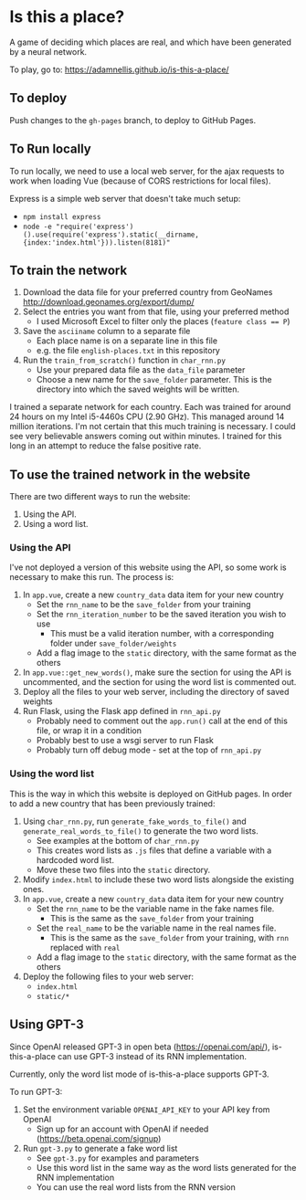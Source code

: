 
# Is this a place?

A game of deciding which places are real, and which have been generated by a neural network.

To play, go to: https://adamnellis.github.io/is-this-a-place/


## To deploy

Push changes to the `gh-pages` branch, to deploy to GitHub Pages.


## To Run locally

To run locally, we need to use a local web server, for the ajax requests to work when loading Vue
(because of CORS restrictions for local files).

Express is a simple web server that doesn't take much setup:

* `npm install express`
* `node -e "require('express')().use(require('express').static(__dirname, {index:'index.html'})).listen(8181)"`


## To train the network

1. Download the data file for your preferred country from GeoNames http://download.geonames.org/export/dump/
2. Select the entries you want from that file, using your preferred method
    * I used Microsoft Excel to filter only the places (`feature class == P`)
3. Save the `asciiname` column to a separate file
    * Each place name is on a separate line in this file
    * e.g. the file `english-places.txt` in this repository
4. Run the `train_from_scratch()` function in `char_rnn.py`
    * Use your prepared data file as the `data_file` parameter
    * Choose a new name for the `save_folder` parameter. This is the directory into which the saved weights will be written.

I trained a separate network for each country. 
Each was trained for around 24 hours on my Intel i5-4460s CPU (2.90 GHz).
This managed around 14 million iterations. 
I'm not certain that this much training is necessary.
I could see very believable answers coming out within minutes.
I trained for this long in an attempt to reduce the false positive rate. 


## To use the trained network in the website

There are two different ways to run the website:

1. Using the API.
2. Using a word list.

### Using the API

I've not deployed a version of this website using the API, so some work is necessary to make this run.
The process is:

1. In `app.vue`, create a new `country_data` data item for your new country
    * Set the `rnn_name` to be the `save_folder` from your training
    * Set the `rnn_iteration_number` to be the saved iteration you wish to use
        * This must be a valid iteration number, with a corresponding folder under `save_folder/weights`
    * Add a flag image to the `static` directory, with the same format as the others
2. In `app.vue::get_new_words()`, make sure the section for using the API is uncommented, and the section for using the word list is commented out.
3. Deploy all the files to your web server, including the directory of saved weights
4. Run Flask, using the Flask app defined in `rnn_api.py`
    * Probably need to comment out the `app.run()` call at the end of this file, or wrap it in a condition
    * Probably best to use a wsgi server to run Flask
   * Probably turn off debug mode - set at the top of `rnn_api.py`

### Using the word list

This is the way in which this website is deployed on GitHub pages.
In order to add a new country that has been previously trained:

1. Using `char_rnn.py`, run `generate_fake_words_to_file()` and `generate_real_words_to_file()` to generate the two word lists.
    * See examples at the bottom of `char_rnn.py`
    * This creates word lists as `.js` files that define a variable with a hardcoded word list.
    * Move these two files into the `static` directory.
2. Modify `index.html` to include these two word lists alongside the existing ones.
3. In `app.vue`, create a new `country_data` data item for your new country
    * Set the `rnn_name` to be the variable name in the fake names file. 
        * This is the same as the `save_folder` from your training
    * Set the `real_name` to be the variable name in the real names file.
        * This is the same as the `save_folder` from your training, with `rnn` replaced with `real`
    * Add a flag image to the `static` directory, with the same format as the others
 4. Deploy the following files to your web server:
    * `index.html`
    * `static/*`


## Using GPT-3

Since OpenAI released GPT-3 in open beta (https://openai.com/api/), 
is-this-a-place can use GPT-3 instead of its RNN implementation.

Currently, only the word list mode of is-this-a-place supports GPT-3. 

To run GPT-3:
1. Set the environment variable `OPENAI_API_KEY` to your API key from OpenAI
    * Sign up for an account with OpenAI if needed (https://beta.openai.com/signup)
2. Run `gpt-3.py` to generate a fake word list
    * See `gpt-3.py` for examples and parameters
    * Use this word list in the same way as the word lists generated for the RNN implementation 
    * You can use the real word lists from the RNN version
